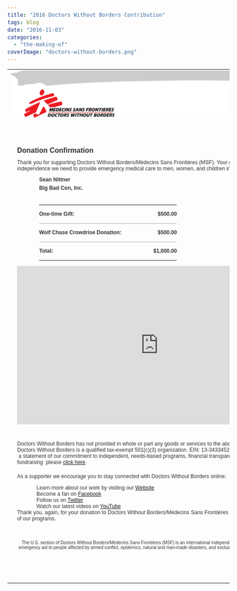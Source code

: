 ```yaml
---
title: "2016 Doctors Without Borders Contribution"
tags: blog
date: "2016-11-03"
categories: 
  - "the-making-of"
coverImage: "doctors-without-borders.png"
---
```


<table width="750" align="center"><tbody><tr><td><div style="margin: 0px auto 20px; width: 750px;"><div class="nomargin"><img class="nomargin" src="images/header_email.png"></div><div style="padding: 15px 15px 18px; width: 718px; color: #333333; font: 12px Verdana, Arial, Helvetica, sans-serif; float: left; margin-bottom: 44px;"><p style="text-align: right;">11/03/2016</p><div></div><h1 style="font-size: 16px;">Donation Confirmation</h1>Thank you for supporting Doctors Without Borders/Médecins Sans Frontières (MSF). Your generosity gives us the financial independence we need to provide emergency medical care to men, women, and children in nearly 70 countries around the world.<div style="padding: 8px 0 0 50px; width: 700px; font-weight: bold; line-height: 1.4em;"><p style="margin: 2px 0;">Sean&nbsp;Nittner</p><p style="margin: 2px 0;">Big Bad Con, Inc.</p><div></div><div style="clear: both; padding-top: 16px;"></div><table border="0" width="626" cellspacing="0" cellpadding="0"><tbody><tr><td style="border-bottom: 1px solid #ADADAD; padding: 12px 0; font-family: Verdana, Arial, Helvetica, sans-serif; font-size: 12px; color: #333333;">One-time Gift:</td><td style="border-bottom: 1px solid #ADADAD; padding: 12px 0; font-family: Verdana, Arial, Helvetica, sans-serif; font-size: 12px; color: #333333;" align="right" width="126">$500.00</td></tr><tr><td style="border-bottom: 1px solid #ADADAD; padding: 12px 0; font-family: Verdana, Arial, Helvetica, sans-serif; font-size: 12px; color: #333333;">Wolf Chase Crowdrise Donation:</td><td style="border-bottom: 1px solid #ADADAD; padding: 12px 0; font-family: Verdana, Arial, Helvetica, sans-serif; font-size: 12px; color: #333333;" align="right" width="126">$500.00</td></tr><tr><td style="padding: 12px 0; font-family: Verdana, Arial, Helvetica, sans-serif; font-size: 12px; color: #333333;">Total:</td><td style="padding: 12px 0; font-family: Verdana, Arial, Helvetica, sans-serif; font-size: 12px; color: #333333;" align="right">$1,000.00</td></tr></tbody></table></div><iframe width="640" height="360" src="https://www.youtube.com/embed/XS9QChqs_TM" frameborder="0" allowfullscreen=""></iframe><div></div><p style="padding: 22px 0 6px 0; clear: both;">Doctors Without Borders has not provided in whole or part any goods or services to the above-named donor in return for this donation. Doctors Without Borders is a qualified tax-exempt 501(c)(3) organization. EIN: 13-3433452. To read our Commitment to our Supporters ­ a statement of our commitment to independent, needs-based programs, financial transparency, and effective and cost-efficient fundraising ­ please <a href="http://www.doctorswithoutborders.org/support-us/commitment-to-our-supporters" target="_blank">click here</a>.</p><p style="padding-bottom: 0px;">As a supporter we encourage you to stay connected with Doctors Without Borders online:</p><div></div><ul style="padding: 0 0 0 44px; margin: 0; list-style: none;"><li>Learn more about our work by visiting our <a href="http://www.doctorswithoutborders.org">Website</a></li><li>Become a fan on <a href="http://www.facebook.com/msf.english">Facebook</a></li><li>Follow us on <a href="http://www.twitter.com/msf_usa">Twitter</a></li><li>Watch our latest videos on <a href="http://www.youtube.com/msf">YouTube</a></li></ul>Thank you, again, for your donation to Doctors Without Borders/Médecins Sans Frontières (MSF). We are truly grateful for your support of our programs.<p style="font-size: 10px; padding-top: 32px; text-align: center;">The U.S. section of Doctors Without Borders/Médecins Sans Frontières (MSF) is an international independent medical humanitarian organization that delivers emergency aid to people affected by armed conflict, epidemics, natural and man-made disasters, and exclusion from health care. ©2010 MSF All rights reserved.</p><div></div></div></div></td></tr></tbody></table>
